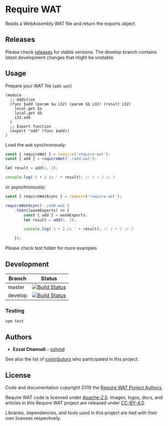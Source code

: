 # Require WAT

Reads a WebAssembly WAT file and return the exports object.

## Releases

Please check [releases](https://github.com/ezhmd/require-wat/releases) for stable versions. 
The develop branch contains latest development changes that might be unstable.

## Usage

Prepare your WAT file (`add.wat`)

```wat
(module
  ;; Addition
  (func $add (param $a i32) (param $b i32) (result i32)
    local.get $a
    local.get $b
    i32.add
  )
  ;; Export function
  (export "add" (func $add))
)
```

Load the wat synchronously:

```js
const { requireWat } = require('require-wat');
const { add } = requireWat('./add.wat');

let result = add(1, 2);

console.log('1 + 2 is ' + result); // 1 + 2 is 3
```

or asynchronously:
```js
const { requireWatAsync } = require('require-wat');

requireWatAsync('./add.wat')
    .then((wasmExports) => {
        const { add } = wasmExports;
        let result = add(1, 2);

        console.log('1 + 2 is ' + result); // 1 + 2 is 3

    });
```
Please check test folder for more examples


## Development

| Branch | Status |
| - | - |
| master | [![Build Status](https://travis-ci.org/ezhmd/require-wat.svg?branch=master)](https://travis-ci.org/ezhmd/require-wat) |
| develop | [![Build Status](https://travis-ci.org/ezhmd/require-wat.svg?branch=develop)](https://travis-ci.org/ezhmd/require-wat) |

### Testing
```
npm test
```

## Authors

* **Ezzat Chamudi** - [ezhmd](https://github.com/ezhmd)

See also the list of [contributors](https://github.com/ezhmd/require-wat/graphs/contributors) who participated in this project.

## License

Code and documentation copyright 2019 the [Require WAT Project Authors](https://github.com/ezhmd/require-wat/graphs/contributors). 

Require WAT code is licensed under [Apache-2.0](https://www.apache.org/licenses/LICENSE-2.0). Images, logos, docs, and articles in this Require WAT project are released under [CC-BY-4.0](https://creativecommons.org/licenses/by/4.0/legalcode).

Libraries, dependencies, and tools used in this project are tied with their own licenses respectively.